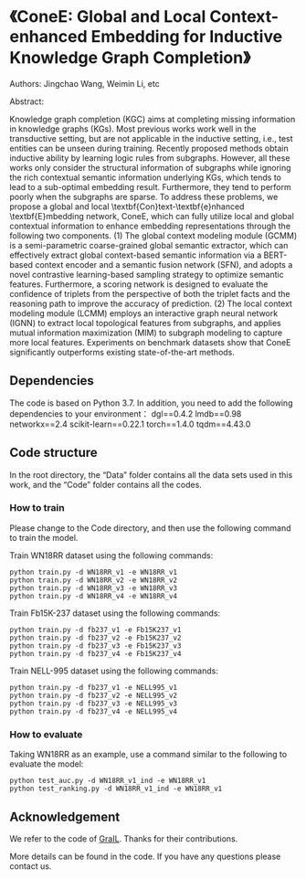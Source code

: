 # 《ConeE: Global and Local Context-enhanced Embedding for Inductive Knowledge Graph Completion》  
Authors: Jingchao Wang, Weimin Li, etc

Abstract:

Knowledge graph completion (KGC) aims at completing missing information in knowledge graphs (KGs). Most previous works work well in the transductive setting, but are not applicable in the inductive setting, i.e., test entities can be unseen during training. Recently proposed methods obtain inductive ability by learning logic rules from subgraphs. However, all these works only consider the structural information of subgraphs while ignoring the rich contextual semantic information underlying KGs, which tends to lead to a sub-optimal embedding result. Furthermore, they tend to perform poorly when the subgraphs are sparse. To address these problems, we propose a global and local \textbf{Con}text-\textbf{e}nhanced \textbf{E}mbedding network, ConeE, which can fully utilize local and global contextual information to enhance embedding representations through the following two components. (1) The global context modeling module (GCMM) is a semi-parametric coarse-grained global semantic extractor, which can effectively extract global context-based semantic information via a BERT-based context encoder and a semantic fusion network (SFN), and adopts a novel contrastive learning-based sampling strategy to optimize semantic features. Furthermore, a scoring network is designed to evaluate the confidence of triplets from the perspective of both the triplet facts and the reasoning path to improve the accuracy of prediction. (2) The local context modeling module (LCMM) employs an interactive graph neural network (IGNN) to extract local topological features from subgraphs, and applies mutual information maximization (MIM) to subgraph modeling to capture more local features. Experiments on benchmark datasets show that ConeE significantly outperforms existing state-of-the-art methods. 

## Dependencies
The code is based on Python 3.7. In addition, you need to add the following dependencies to your environment：
    dgl==0.4.2
    lmdb==0.98
    networkx==2.4
    scikit-learn==0.22.1
    torch==1.4.0
    tqdm==4.43.0

## Code structure

In the root directory, the “Data” folder contains all the data sets used in this work, and the “Code” folder contains all the codes.

### How to train
Please change to the Code directory, and then use the following command to train the model.

Train WN18RR dataset using the following commands:

```shell script
python train.py -d WN18RR_v1 -e WN18RR_v1
python train.py -d WN18RR_v2 -e WN18RR_v2
python train.py -d WN18RR_v3 -e WN18RR_v3
python train.py -d WN18RR_v4 -e WN18RR_v4
```

Train Fb15K-237 dataset using the following commands:
```shell script
python train.py -d fb237_v1 -e Fb15K237_v1
python train.py -d fb237_v2 -e Fb15K237_v2
python train.py -d fb237_v3 -e Fb15K237_v3
python train.py -d fb237_v4 -e Fb15K237_v4
```
Train NELL-995 dataset using the following commands:
```shell script
python train.py -d fb237_v1 -e NELL995_v1
python train.py -d fb237_v2 -e NELL995_v2
python train.py -d fb237_v3 -e NELL995_v3
python train.py -d fb237_v4 -e NELL995_v4
```

### How to evaluate 

Taking WN18RR as an example, use a command similar to the following to evaluate the model:

```shell script
python test_auc.py -d WN18RR_v1_ind -e WN18RR_v1
python test_ranking.py -d WN18RR_v1_ind -e WN18RR_v1
```





## Acknowledgement
We refer to the code of [GraIL](https://github.com/kkteru/grail). Thanks for their contributions.

More details can be found in the code. If you have any questions please contact us.
